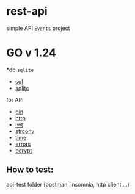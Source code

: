 # rest-api
simple API `Events` project

# GO v 1.24

*db `sqlite`
- [sql](https://pkg.go.dev/database/sql)
- [sqlite](https://pkg.go.dev/github.com/mattn/go-sqlite3)

for API 
- [gin](https://github.com/gin-gonic/gin)
- [http](https://pkg.go.dev/net/http)
- [jwt](https://pkg.go.dev/github.com/golang-jwt/jwt/v5)
- [strconv](https://pkg.go.dev/strconv)
- [time](https://pkg.go.dev/time)
- [errors](https://pkg.go.dev/errors)
- [bcrypt](https://pkg.go.dev/golang.org/x/crypto/bcrypt)

## How to test:
 api-test folder (postman, insomnia, http client ...)